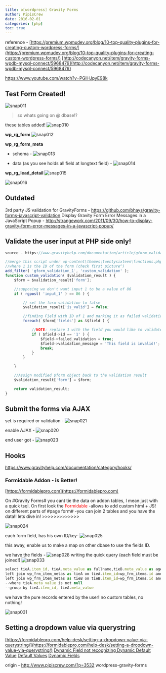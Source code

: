 ```yaml
---
title: o[wordpress] Gravity Forms
author: PipisCrew
date: 2016-02-01
categories: [php]
toc: true
---
```


reference - [https://premium.wpmudev.org/blog/10-top-quality-plugins-for-creating-custom-wordpress-forms/](https://premium.wpmudev.org/blog/10-top-quality-plugins-for-creating-custom-wordpress-forms/)
[http://codecanyon.net/item/gravity-forms-wpdb-mysql-connect/5968479](http://codecanyon.net/item/gravity-forms-wpdb-mysql-connect/5968479)

https://www.youtube.com/watch?v=PGIHJpyE98k

## Test Form Created!

![snap011](https://www.pipiscrew.com/wp-content/uploads/2016/01/snap011.png)

> so whats going on @ dbase!?

these tables added!
![snap010](https://www.pipiscrew.com/wp-content/uploads/2016/01/snap010.png)

**wp_rg_form**
![snap012](https://www.pipiscrew.com/wp-content/uploads/2016/01/snap012.png)

**wp_rg_form_meta**
- schema - 
![snap013](https://www.pipiscrew.com/wp-content/uploads/2016/01/snap013.png)

- data (as you see holds all field at longtext field) -
![snap014](https://www.pipiscrew.com/wp-content/uploads/2016/01/snap014.png)

**wp_rg_lead_detail**
![snap015](https://www.pipiscrew.com/wp-content/uploads/2016/01/snap015.png)

![snap016](https://www.pipiscrew.com/wp-content/uploads/2016/01/snap016.png)

## Outdated 

3rd party JS validation for GravityForms - https://github.com/bhays/gravity-forms-javascript-validation
Display Gravity Form Error Messages in a JavaScript Popup - http://strangework.com/2011/09/30/how-to-display-gravity-form-error-messages-in-a-javascript-popup/

## Validate the user input at PHP side only!

```js
source - https://www.gravityhelp.com/documentation/article/gform_validation/

//merge this script under wp-content\themes\twentysixteen\functions.php
//where 1 is the ID of the form (check first picture^)
add_filter( 'gform_validation_1', 'custom_validation' );
function custom_validation( $validation_result ) {
    $form = $validation_result['form'];

    //supposing we don't want input 1 to be a value of 86
    if ( rgpost( 'input_1' ) == 86 ) {

        // set the form validation to false
        $validation_result['is_valid'] = false;

        //finding Field with ID of 1 and marking it as failed validation
        foreach( $form['fields'] as &$field ) {

            //NOTE: replace 1 with the field you would like to validate
            if ( $field->id == '1' ) {
                $field->failed_validation = true;
                $field->validation_message = 'This field is invalid!';
                break;
            }
        }

    }

    //Assign modified $form object back to the validation result
    $validation_result['form'] = $form;

	return validation_result; 
}
```

## Submit the forms via AJAX

set is required or validation - ![snap021](https://www.pipiscrew.com/wp-content/uploads/2016/01/snap021-1.png)

enable AJAX - ![snap020](https://www.pipiscrew.com/wp-content/uploads/2016/01/snap020-1.png)

end user got - ![snap023](https://www.pipiscrew.com/wp-content/uploads/2016/01/snap023-1.png)

## Hooks

https://www.gravityhelp.com/documentation/category/hooks/

### Formidable Addon - is Better!

[https://formidablepro.com](https://formidablepro.com)

On #Gravity Forms# you cant tie the data on addon tables, I mean just with a quick tsql. On first look the <span style="color:red">Formidable</span>
-allows to add custom html + JS! on different parts of #page form#
-you can join 2 tables and you have the data!! lets dive in! >>>>>>>>>>>>>

![snap024](https://www.pipiscrew.com/wp-content/uploads/2016/01/snap024-1.png)

each form field, has his own ID/key- ![snap025](https://www.pipiscrew.com/wp-content/uploads/2016/01/snap025.png)

this away, enable us to make a map on other dbase to use the fields ID. 

we have the fields - ![snap028](https://www.pipiscrew.com/wp-content/uploads/2016/01/snap028-1.png)
writing the quick query (each field must be joined!)
![snap033](https://www.pipiscrew.com/wp-content/uploads/2016/01/snap033.png)

```js
select tieA.item_id, tieA.meta_value as fullname,tieB.meta_value as age from wp_frm_items 
left join wp_frm_item_metas as tieA on tieA.item_id=wp_frm_items.id and tieA.field_id=83
left join wp_frm_item_metas as tieB on tieB.item_id=wp_frm_items.id and tieB.field_id=84
--where tieA.meta_value is not null
--group by tieA.item_id, tieA.meta_value
```

we have the pure records entered by the user! no custom tables, no nothing!

![snap031](https://www.pipiscrew.com/wp-content/uploads/2016/01/snap031-1.png)

## Setting a dropdown value via querystring

[https://formidablepro.com/help-desk/setting-a-dropdown-value-via-querystring/](https://formidablepro.com/help-desk/setting-a-dropdown-value-via-querystring/)
[Dynamic Field not recognizing Dynamic Default Value](https://formidablepro.com/help-desk/dynamic-field-not-recognizing-dynamic-default-value/)
[Default Values](https://formidablepro.com/knowledgebase/field-options/using-dynamic-default-values-in-fields/)
[Dynamic Fields](https://formidablepro.com/knowledgebase/field-types/dynamic/#)

origin - http://www.pipiscrew.com/?p=3532 wordpress-gravity-forms